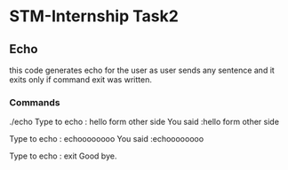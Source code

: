 # STM-Internship Task2
## Echo 
this code generates echo for the user as user sends any sentence and it exits only if command exit was written.
### Commands
./echo
Type to echo : 
hello form other side
You said :hello form other side
 
Type to echo : 
echoooooooo
You said :echoooooooo
 
Type to echo : 
exit
Good bye.
